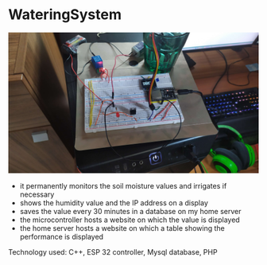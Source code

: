 # WateringSystem
![alt text](https://github.com/stiangglanda/WateringSystem/blob/main/system.jpg)
- it permanently monitors the soil moisture values and irrigates if necessary
- shows the humidity value and the IP address on a display
- saves the value every 30 minutes in a database on my home server
- the microcontroller hosts a website on which the value is displayed
- the home server hosts a website on which a table showing the performance is displayed

Technology used:
C++, ESP 32 controller, Mysql database, PHP
